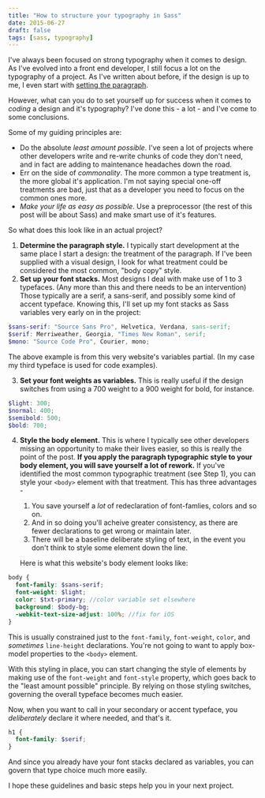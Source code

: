 ```yaml
---
title: "How to structure your typography in Sass"
date: 2015-06-27
draft: false
tags: [sass, typography]
---
```


I've always been focused on strong typography when it comes to design. As I've evolved into a front end developer, I still focus a lot on the typography of a project. As I've written about before, if the design is up to me, I even start with [setting the paragraph](/where-to-begin/).

However, what can you do to set yourself up for success when it comes to _coding_ a design and it's typography? I've done this - a lot - and I've come to some conclusions.

Some of my guiding principles are:

- Do the absolute _least amount possible_. I've seen a lot of projects where other developers write and re-write chunks of code they don't need, and in fact are adding to maintenance headaches down the road.
- Err on the side of _commonality_. The more common a type treatment is, the more global it's application. I'm not saying special one-off treatments are bad, just that as a developer you need to focus on the common ones more.
- _Make your life as easy as possible_. Use a preprocessor (the rest of this post will be about Sass) and make smart use of it's features.

So what does this look like in an actual project?

1. **Determine the paragraph style.** I typically start development at the same place I start a design: the treatment of the paragraph. If I've been supplied with a visual design, I look for what treatment could be considered the most common, "body copy" style.
2. **Set up your font stacks.** Most designs I deal with make use of 1 to 3 typefaces. (Any more than this and there needs to be an intervention) Those typically are a serif, a sans-serif, and possibly some kind of accent typeface. Knowing this, I'll set up my font stacks as Sass variables very early on in the project:

```scss
$sans-serif: "Source Sans Pro", Helvetica, Verdana, sans-serif;
$serif: Merriweather, Georgia, "Times New Roman", serif;
$mono: "Source Code Pro", Courier, mono;
```

The above example is from this very website's variables partial. (In my case my third typeface is used for code examples).

3. **Set your font weights as variables.** This is really useful if the design switches from using a 700 weight to a 900 weight for bold, for instance.

```scss
$light: 300;
$normal: 400;
$semibold: 500;
$bold: 700;
```

4. **Style the body element.** This is where I typically see other developers missing an opportunity to make their lives easier, so this is really the point of the post. **If you apply the paragraph typographic style to your body element, you will save yourself a lot of rework.** If you've identified the most common typographic treatment (see Step 1), you can style your `<body>` element with that treatment. This has three advantages -

   1. You save yourself a _lot_ of redeclaration of font-famlies, colors and so on.
   2. And in so doing you'll acheive greater consistency, as there are fewer declarations to get wrong or maintain later.
   3. There will be a baseline deliberate styling of text, in the event you don't think to style some element down the line.

   Here is what this website's body element looks like:

```scss
body {
  font-family: $sans-serif;
  font-weight: $light;
  color: $txt-primary; //color variable set elsewhere
  background: $body-bg;
  -webkit-text-size-adjust: 100%; //fix for iOS
}
```

This is usually constrained just to the `font-family`, `font-weight`, `color`, and _sometimes_ `line-height` declarations. You're not going to want to apply box-model properties to the `<body>` element.

With this styling in place, you can start changing the style of elements by making use of the `font-weight` and `font-style` property, which goes back to the "least amount possible" principle. By relying on those styling switches, governing the overall typeface becomes much easier.

Now, when you want to call in your secondary or accent typeface, you _deliberately_ declare it where needed, and that's it.

```scss
h1 {
  font-family: $serif;
}
```

And since you already have your font stacks declared as variables, you can govern that type choice much more easily.

I hope these guidelines and basic steps help you in your next project.
